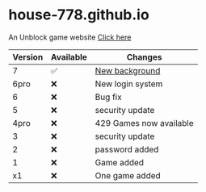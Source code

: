 # house-778.github.io
An Unblock game website
[Click here](https://house-778.github.io)

| Version | Available          | Changes                   |
| ------- | ------------------ | ------------------------- |
|  7      | :white_check_mark: |[New background](https://house-778.github.io)          |
|  6pro   | :x:                | New login system          |
|  6      | :x:                | Bug fix                   |
|  5      | :x:                | security update           |
|  4pro   | :x:                | 429 Games now available   |
|  3      | :x:                | security update           |
|  2      | :x:                | password added            |
|  1      | :x:                | Game added                |
|  x1     | :x:                | One game added            |
